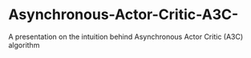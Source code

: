 # Asynchronous-Actor-Critic-A3C-
A presentation on the intuition behind Asynchronous Actor Critic (A3C) algorithm
